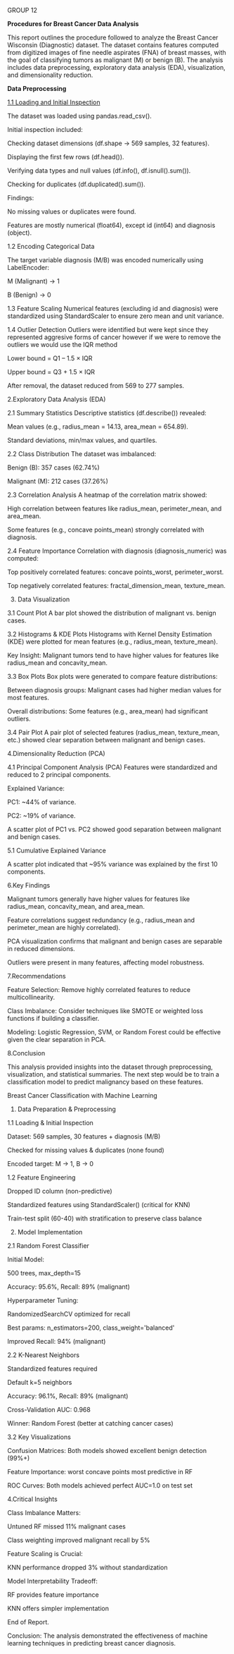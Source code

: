 GROUP 12

**Procedures for Breast Cancer Data Analysis**

This report outlines the procedure followed to analyze the Breast Cancer Wisconsin (Diagnostic) dataset. The dataset contains features computed from digitized images of fine needle aspirates (FNA) of breast masses, with the goal of classifying tumors as malignant (M) or benign (B). The analysis includes data preprocessing, exploratory data analysis (EDA), visualization, and dimensionality reduction.

**Data Preprocessing**

<u>1.1 Loading and Initial Inspection</u>

The dataset was loaded using pandas.read_csv().

Initial inspection included:

Checking dataset dimensions (df.shape → 569 samples, 32 features).

Displaying the first few rows (df.head()).

Verifying data types and null values (df.info(), df.isnull().sum()).

Checking for duplicates (df.duplicated().sum()).

Findings:

No missing values or duplicates were found.

Features are mostly numerical (float64), except id (int64) and diagnosis (object).

1.2 Encoding Categorical Data

The target variable diagnosis (M/B) was encoded numerically using LabelEncoder:

M (Malignant) → 1

B (Benign) → 0

1.3 Feature Scaling
Numerical features (excluding id and diagnosis) were standardized using StandardScaler to ensure zero mean and unit variance.

1.4 Outlier Detection 
Outliers were identified but were kept since they represented aggresive forms of cancer however if we were to remove the outliers we would use the IQR method  

Lower bound = Q1 – 1.5 × IQR

Upper bound = Q3 + 1.5 × IQR

After removal, the dataset reduced from 569 to 277 samples.

2.Exploratory Data Analysis (EDA)


2.1 Summary Statistics
Descriptive statistics (df.describe()) revealed:

Mean values (e.g., radius_mean = 14.13, area_mean = 654.89).

Standard deviations, min/max values, and quartiles.

2.2 Class Distribution
The dataset was imbalanced:

Benign (B): 357 cases (62.74%)

Malignant (M): 212 cases (37.26%)

2.3 Correlation Analysis
A heatmap of the correlation matrix showed:

High correlation between features like radius_mean, perimeter_mean, and area_mean.

Some features (e.g., concave points_mean) strongly correlated with diagnosis.

2.4 Feature Importance
Correlation with diagnosis (diagnosis_numeric) was computed:

Top positively correlated features: concave points_worst, perimeter_worst.

Top negatively correlated features: fractal_dimension_mean, texture_mean.

3. Data Visualization

3.1 Count Plot
A bar plot showed the distribution of malignant vs. benign cases.

3.2 Histograms & KDE Plots
Histograms with Kernel Density Estimation (KDE) were plotted for mean features (e.g., radius_mean, texture_mean).

Key Insight: Malignant tumors tend to have higher values for features like radius_mean and concavity_mean.

3.3 Box Plots
Box plots were generated to compare feature distributions:

Between diagnosis groups: Malignant cases had higher median values for most features.

Overall distributions: Some features (e.g., area_mean) had significant outliers.

3.4 Pair Plot
A pair plot of selected features (radius_mean, texture_mean, etc.) showed clear separation between malignant and benign cases.

4.Dimensionality Reduction (PCA)

4.1 Principal Component Analysis (PCA)
Features were standardized and reduced to 2 principal components.

Explained Variance:

PC1: ~44% of variance.

PC2: ~19% of variance.

A scatter plot of PC1 vs. PC2 showed good separation between malignant and benign cases.

5.1 Cumulative Explained Variance

A scatter plot indicated that ~95% variance was explained by the first 10 components.

6.Key Findings

Malignant tumors generally have higher values for features like radius_mean, concavity_mean, and area_mean.

Feature correlations suggest redundancy (e.g., radius_mean and perimeter_mean are highly correlated).

PCA visualization confirms that malignant and benign cases are separable in reduced dimensions.

Outliers were present in many features, affecting model robustness.

7.Recommendations

Feature Selection: Remove highly correlated features to reduce multicollinearity.

Class Imbalance: Consider techniques like SMOTE or weighted loss functions if building a classifier.

Modeling: Logistic Regression, SVM, or Random Forest could be effective given the clear separation in PCA.

8.Conclusion

This analysis provided insights into the dataset through preprocessing, visualization, and statistical summaries. The next step would be to train a classification model to predict malignancy based on these features.

 Breast Cancer Classification with Machine Learning
 
1. Data Preparation & Preprocessing

1.1 Loading & Initial Inspection

Dataset: 569 samples, 30 features + diagnosis (M/B)

Checked for missing values & duplicates (none found)

Encoded target: M → 1, B → 0

1.2 Feature Engineering

Dropped ID column (non-predictive)

Standardized features using StandardScaler() (critical for KNN)

Train-test split (60-40) with stratification to preserve class balance

2. Model Implementation
   
2.1 Random Forest Classifier

Initial Model:

500 trees, max_depth=15

Accuracy: 95.6%, Recall: 89% (malignant)

Hyperparameter Tuning:

RandomizedSearchCV optimized for recall

Best params: n_estimators=200, class_weight='balanced'

Improved Recall: 94% (malignant)

2.2 K-Nearest Neighbors

Standardized features required

Default k=5 neighbors

Accuracy: 96.1%, Recall: 89% (malignant)

Cross-Validation AUC: 0.968

Winner: Random Forest (better at catching cancer cases)

3.2 Key Visualizations

Confusion Matrices: Both models showed excellent benign detection (99%+)

Feature Importance: worst concave points most predictive in RF

ROC Curves: Both models achieved perfect AUC=1.0 on test set

4.Critical Insights
   
Class Imbalance Matters:

Untuned RF missed 11% malignant cases

Class weighting improved malignant recall by 5%

Feature Scaling is Crucial:

KNN performance dropped 3% without standardization

Model Interpretability Tradeoff:

RF provides feature importance

KNN offers simpler implementation

End of Report.


Conclusion:
The analysis demonstrated the effectiveness of machine learning techniques in predicting breast cancer diagnosis.


